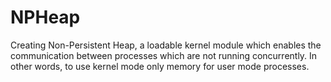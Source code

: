 # NPHeap
Creating  Non-Persistent Heap, a loadable kernel module which enables the communication between processes which are not running concurrently. In other words, to use kernel mode only memory for user mode processes.
